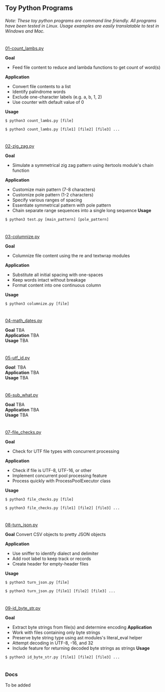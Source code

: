 ## Toy Python Programs
###### Note: These toy python programs are command line friendly. All programs have been tested in Linux. Usage examples are easily translatable to test in Windows and Mac.
#
[01-count_lambs.py](01-count_lambs.py)

**Goal**
- Feed file content to reduce and lambda functions to get count of word(s)

**Application**
- Convert file contents to a list
- Identify palindrome words
- Exclude one-character labels (e.g. a, b, 1, 2)
- Use counter with default value of 0

**Usage**
```
$ python3 count_lambs.py [file]
```
```
$ python3 count_lambs.py [file1] [file2] [file3] ...
```
#
[02-zig_zag.py](02-zig_zag.py)

**Goal**
- Simulate a symmetrical zig zag pattern using itertools module's chain function

**Application**
- Customize main pattern (7-8 characters)
- Customize pole pattern (1-2 characters)
- Specify various ranges of spacing
- Essentiate symmetrical pattern with pole pattern
- Chain separate range sequences into a single long sequence
**Usage**
```
$ python3 test.py [main_pattern] [pole_pattern]
```
#
[03-columnize.py](03-columnize.py)

**Goal**
- Columnize file content using the re and textwrap modules

**Application**
- Substitute all initial spacing with one-spaces
- Keep words intact without breakage
- Format content into one continuous column

**Usage**
```
$ python3 columnize.py [file]
```
#
[04-math_dates.py](04-math_dates.py)

**Goal**
TBA <br/>
**Application**
TBA <br/>
**Usage**
TBA
#
[05-utf_id.py](05-utf_id.py)

***Goal***:
TBA <br/>
**Application** 
TBA <br/>
**Usage**
TBA
#
[06-sub_what.py](06-sub_what.py)

**Goal**
TBA <br/>
**Application**
TBA <br/>
**Usage**
TBA
#
[07-file_checks.py](07-file_checks.py)

**Goal**
- Check for UTF file types with concurrent processing

**Application**
- Check if file is UTF-8, UTF-16, or other
- Implement concurrent pool processing feature
- Process quickly with ProcessPoolExecutor class

**Usage**
```
$ python3 file_checks.py [file]
```
```
$ python3 file_checks.py [file1] [file2] [file3] ...
```
#
[08-turn_json.py](08-turn_json.py)

**Goal**
Convert CSV objects to pretty JSON objects

**Application**
- Use sniffer to identify dialect and delimiter
- Add root label to keep track or records
- Create header for empty-header files

**Usage**
```
$ python3 turn_json.py [file]
```
```
$ python3 turn_json.py [file1] [file2] [file3] ...
```
#
[09-id_byte_str.py](09-id_byte_str.py)

**Goal**
- Extract byte strings from file(s) and determine encoding
**Application**
- Work with files containing only byte strings
- Preserve byte string type using ast modules's literal_eval helper
- Attempt decoding in UTF-8, -16, and 32
- Include feature for returning decoded byte strings as strings
**Usage**
```
$ python3 id_byte_str.py [file1] [file2] [file3] ...
```
#
### Docs
To be added
